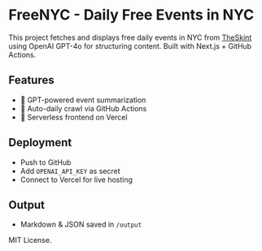# FreeNYC - Daily Free Events in NYC

This project fetches and displays free daily events in NYC from [TheSkint](https://theskint.com) using OpenAI GPT-4o for structuring content. Built with Next.js + GitHub Actions.

## Features
- 💬 GPT-powered event summarization
- 🧠 Auto-daily crawl via GitHub Actions
- 🚀 Serverless frontend on Vercel

## Deployment
- Push to GitHub
- Add `OPENAI_API_KEY` as secret
- Connect to Vercel for live hosting

## Output
- Markdown & JSON saved in `/output`

MIT License.
